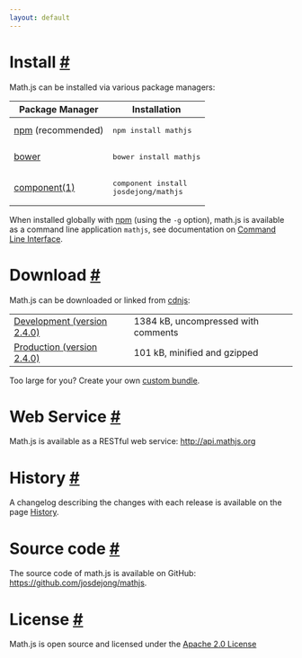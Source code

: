 ```yaml
---
layout: default
---
```


<h1 id="install">Install <a href="#install" title="Permalink">#</a></h1>


Math.js can be installed via various package managers: 

Package Manager                                         | Installation
------------------------------------------------------- | ------------------------------------
[npm](http://npmjs.org/) (recommended)                  | <div class="highlight"><pre>npm install mathjs</pre></div>
[bower](http://bower.io/)                               | <div class="highlight"><pre>bower install mathjs</pre></div>
[component(1)](https://github.com/component/component/) | <div class="highlight"><pre>component install josdejong/mathjs</pre></div>

When installed globally with [npm](https://npmjs.org/) (using the `-g` option), math.js is available as a command line application `mathjs`, see documentation on [Command Line Interface](docs/command_line_interface.html).


<h1 id="download">Download <a href="#download" title="Permalink">#</a></h1>

Math.js can be downloaded or linked from [cdnjs](http://cdnjs.com/):

<table class="download">
  <tr>
    <td>
      <a href="http://cdnjs.cloudflare.com/ajax/libs/mathjs/2.4.0/math.js">
        Development (version 2.4.0)
      </a>
    </td>
    <td>
      <span id="development-size">1384 kB</span>, uncompressed with comments
    </td>
  </tr>
  <tr>
    <td>
      <a href="http://cdnjs.cloudflare.com/ajax/libs/mathjs/2.4.0/math.min.js">
        Production (version 2.4.0)
      </a>
    </td>
    <td>
      <span id="production-size">101 kB</span>, minified and gzipped
    </td>
  </tr>
</table>

Too large for you? Create your own [custom bundle](docs/custom_bundling.html).


<h1 id="webservice">Web Service <a href="#webservice" title="Permalink">#</a></h1>

Math.js is available as a RESTful web service: <a href="http://api.mathjs.org">http://api.mathjs.org</a>


<h1 id="history">History <a href="#history" title="Permalink">#</a></h1>

A changelog describing the changes with each release is available on the page [History](history.html).


<h1 id="source-code">Source code <a href="#source-code" title="Permalink">#</a></h1>

The source code of math.js is available on GitHub: https://github.com/josdejong/mathjs.


<h1 id="license">License <a href="#license" title="Permalink">#</a></h1>

Math.js is open source and licensed under the
[Apache 2.0 License](http://www.apache.org/licenses/LICENSE-2.0)
